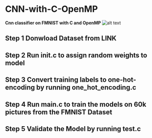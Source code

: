 # CNN-with-C-OpenMP
**Cnn classifier on FMNIST with C and OpenMP**
![alt text](https://www.researchgate.net/figure/Fashion-MNIST-dataset_fig4_349913991/Fashion-MNIST-dataset_fig4_349913991.jpg)
## Step 1 Donwload Dataset from LINK ## 
## Step 2 Run init.c to assign random weights to model ##
## Step 3 Convert training labels to one-hot-encoding by running one_hot_encoding.c ##
## Step 4 Run main.c to train the models on 60k pictures from the FMNIST Dataset ##
## Step 5 Validate the Model by running test.c ##
